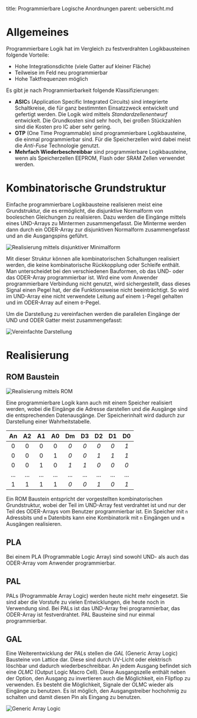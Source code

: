 title: Programmierbare Logische Anordnungen
parent: uebersicht.md

# Allgemeines
Programmierbare Logik hat im Vergleich zu festverdrahten Logikbausteinen folgende Vorteile:

* Hohe Integrationsdichte (viele Gatter auf kleiner Fläche)
* Teilweise im Feld neu programmierbar
* Hohe Taktfrequenzen möglich

Es gibt je nach Programmierbarkeit folgende Klassifizierungen:

* **ASIC**s (Application Specific Integrated Circuits) sind integrierte Schaltkreise, die für ganz bestimmten Einsatzzweck entwickelt und gefertigt werden. Die Logik wird mittels *Standardzellenentwurf* entwickelt. Die Grundkosten sind sehr hoch, bei großen Stückzahlen sind die Kosten pro IC aber sehr gering.
* **OTP** (One Time Programmable) sind programmierbare Logikbausteine, die einmal programmierbar sind. Für die Speicherzellen wird dabei meist die *Anti-Fuse* Technologie genutzt.
* **Mehrfach Wiederbeschreibbar** sind programmierbare Logikbausteine, wenn als Speicherzellen EEPROM, Flash oder SRAM Zellen verwendet werden.

# Kombinatorische Grundstruktur
Einfache programmierbare Logikbausteine realisieren meist eine Grundstruktur, die es ermöglicht, die disjunktive Normalform von booleschen Gleichungen zu realisieren. Dazu werden die Eingänge mittels eines UND-Arrays zu Mintermen zusammengefasst. Die Minterme werden dann durch ein ODER-Array zur disjunktiven Normalform zusammengefasst und an die Ausgangspins geführt.

![Realisierung mittels disjunktiver Minimalform]({filename}pla_extended.svg)

Mit dieser Struktur können alle kombinatorischen Schaltungen realisiert werden, die keine kombinatorische Rückkopplung oder Schleife enthält. Man  unterscheidet bei den verschiedenen Bauformen, ob das UND- oder das ODER-Array programmierbar ist. Wird eine vom Anwender programmierbare Verbindung nicht genutzt, wird sichergestellt, dass dieses Signal einen Pegel hat, der die Funktionsweise nicht beeinträchtigt. So wird im UND-Array eine nicht verwendete Leitung auf einem `1`-Pegel gehalten und im ODER-Array auf einem `0`-Pegel.

Um die Darstellung zu vereinfachen werden die parallelen Eingänge der UND und ODER Gatter meist zusammengefasst:

![Vereinfachte Darstellung]({filename}pla.svg)

# Realisierung
## ROM Baustein
![Realisierung mittels ROM]({filename}pla_rom.svg)

Eine programmierbare Logik kann auch mit einem Speicher realisiert werden, wobei die Eingänge die Adresse darstellen und die Ausgänge sind die entsprechenden Datenausgänge. Der Speicherinhalt wird dadurch zur Darstellung einer Wahrheitstabelle.

An | A2 | A1 | A0 | Dm | D3 | D2 | D1 | D0
:-:|:-:|:-:|:-:|:-:|:-:|:-:|:-:|:-:
0 | 0 | 0 | 0 | *0* | *0* | *0* | *0* | *1*
0 | 0 | 0 | 1 | *0* | *0* | *1* | *1* | *1*
0 | 0 | 1 | 0 | *1* | *1* | *0* | *0* | *0*
 ... | ... | ... | ... | ... | ... | ... | ... | ...
1 | 1 | 1 | 1 | *0* | *0* | *1* | *0* | *1*

Ein ROM Baustein entspricht der vorgestellten kombinatorischen Grundstruktur, wobei der Teil im UND-Array fest verdrahtet ist und nur der Teil des ODER-Arrays vom Benutzer programmierbar ist. Ein Speicher mit `n` Adressbits und `m` Datenbits kann eine Kombinatorik mit `n` Eingängen und `m` Ausgängen realisieren.

## PLA
Bei einem PLA (Programmable Logic Array) sind sowohl UND- als auch das ODER-Array vom Anwender programmierbar. 

## PAL
PALs (Programmable Array Logic) werden heute nicht mehr eingesetzt. Sie sind aber die Vorstufe zu vielen Entwicklungen, die heute noch in Verwendung sind. Bei PALs ist das UND-Array frei programmierbar, das ODER-Array ist festverdrahtet. PAL Bausteine sind nur einmal programmierbar.

## GAL
Eine Weiterentwicklung der *PAL*s stellen die *GAL* (Generic Array Logic) Bausteine von Lattice dar. Diese sind durch UV-Licht oder elektrisch löschbar und dadurch wiederbeschreibbar. An jedem Ausgang befindet sich eine *OLMC* (Output Logic Macro Cell). Diese Ausgangszelle enthält neben der Option, den Ausgang zu invertieren auch die Möglichkeit, ein Flipflop zu verwenden. Es besteht die Möglichkeit, Signale der OLMC wieder als Eingänge zu benutzen. Es ist möglich, den Ausgangstreiber hochohmig zu schalten und damit diesen Pin als Eingang zu benutzen.

![Generic Array Logic]({filename}gal.svg)
